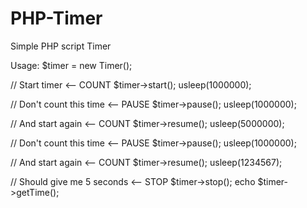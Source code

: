 PHP-Timer
=========

Simple PHP script Timer

Usage:
$timer = new Timer();

// Start timer <-- COUNT
$timer->start();
usleep(1000000);

// Don't count this time <-- PAUSE
$timer->pause();
usleep(1000000);

// And start again <-- COUNT
$timer->resume();
usleep(5000000);

// Don't count this time <-- PAUSE
$timer->pause();
usleep(1000000);

// And start again <-- COUNT
$timer->resume();
usleep(1234567);

// Should give me 5 seconds <-- STOP
$timer->stop();
echo $timer->getTime();

